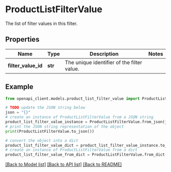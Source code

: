 # ProductListFilterValue

The list of filter values in this filter.

## Properties

Name | Type | Description | Notes
------------ | ------------- | ------------- | -------------
**filter_value_id** | **str** | The unique identifier of the filter value. | 

## Example

```python
from openapi_client.models.product_list_filter_value import ProductListFilterValue

# TODO update the JSON string below
json = "{}"
# create an instance of ProductListFilterValue from a JSON string
product_list_filter_value_instance = ProductListFilterValue.from_json(json)
# print the JSON string representation of the object
print(ProductListFilterValue.to_json())

# convert the object into a dict
product_list_filter_value_dict = product_list_filter_value_instance.to_dict()
# create an instance of ProductListFilterValue from a dict
product_list_filter_value_from_dict = ProductListFilterValue.from_dict(product_list_filter_value_dict)
```
[[Back to Model list]](../README.md#documentation-for-models) [[Back to API list]](../README.md#documentation-for-api-endpoints) [[Back to README]](../README.md)


